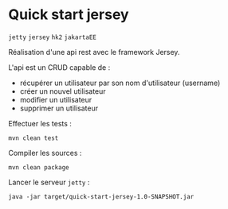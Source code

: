 # Quick start jersey
`jetty` `jersey` `hk2` `jakartaEE`

Réalisation d'une api rest avec le framework Jersey.

L'api est un CRUD capable de :
- récupérer un utilisateur par son nom d'utilisateur (username)
- créer un nouvel utilisateur
- modifier un utilisateur
- supprimer un utilisateur

Effectuer les tests :
```shell
mvn clean test
```

Compiler les sources :
```shell
mvn clean package
```

Lancer le serveur `jetty` :
```shell
java -jar target/quick-start-jersey-1.0-SNAPSHOT.jar
```